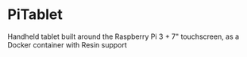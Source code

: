 # PiTablet
Handheld tablet built around the Raspberry Pi 3 + 7" touchscreen, as a Docker container with Resin support

